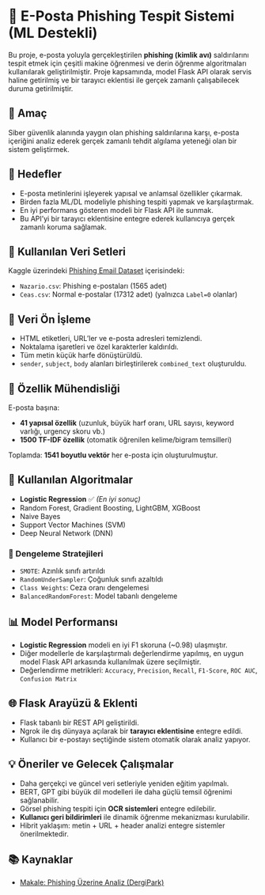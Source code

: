  # 📧 E-Posta Phishing Tespit Sistemi (ML Destekli)

Bu proje, e-posta yoluyla gerçekleştirilen **phishing (kimlik avı)** saldırılarını tespit etmek için çeşitli makine öğrenmesi ve derin öğrenme algoritmaları kullanılarak geliştirilmiştir. Proje kapsamında, model Flask API olarak servis haline getirilmiş ve bir tarayıcı eklentisi ile gerçek zamanlı çalışabilecek duruma getirilmiştir.

## 🎯 Amaç

Siber güvenlik alanında yaygın olan phishing saldırılarına karşı, e-posta içeriğini analiz ederek gerçek zamanlı tehdit algılama yeteneği olan bir sistem geliştirmek.

## 🚀 Hedefler

- E-posta metinlerini işleyerek yapısal ve anlamsal özellikler çıkarmak.
- Birden fazla ML/DL modeliyle phishing tespiti yapmak ve karşılaştırmak.
- En iyi performans gösteren modeli bir Flask API ile sunmak.
- Bu API’yi bir tarayıcı eklentisine entegre ederek kullanıcıya gerçek zamanlı koruma sağlamak.

## 📁 Kullanılan Veri Setleri

Kaggle üzerindeki [Phishing Email Dataset](https://www.kaggle.com/datasets) içerisindeki:
- `Nazario.csv`: Phishing e-postaları (1565 adet)
- `Ceas.csv`: Normal e-postalar (17312 adet) (yalnızca `Label=0` olanlar)

## 🧹 Veri Ön İşleme

- HTML etiketleri, URL’ler ve e-posta adresleri temizlendi.
- Noktalama işaretleri ve özel karakterler kaldırıldı.
- Tüm metin küçük harfe dönüştürüldü.
- `sender`, `subject`, `body` alanları birleştirilerek `combined_text` oluşturuldu.

## 🧠 Özellik Mühendisliği

E-posta başına:
- **41 yapısal özellik** (uzunluk, büyük harf oranı, URL sayısı, keyword varlığı, urgency skoru vb.)
- **1500 TF-IDF özellik** (otomatik öğrenilen kelime/bigram temsilleri)

Toplamda: **1541 boyutlu vektör** her e-posta için oluşturulmuştur.

## 🧪 Kullanılan Algoritmalar

- **Logistic Regression** ✅ *(En iyi sonuç)*
- Random Forest, Gradient Boosting, LightGBM, XGBoost
- Naive Bayes
- Support Vector Machines (SVM)
- Deep Neural Network (DNN)

### 🧩 Dengeleme Stratejileri

- `SMOTE`: Azınlık sınıfı artırıldı
- `RandomUnderSampler`: Çoğunluk sınıfı azaltıldı
- `Class Weights`: Ceza oranı dengelemesi
- `BalancedRandomForest`: Model tabanlı dengeleme

## 📊 Model Performansı

- **Logistic Regression** modeli en iyi F1 skoruna (~0.98) ulaşmıştır.
- Diğer modellerle de karşılaştırmalı değerlendirme yapılmış, en uygun model Flask API arkasında kullanılmak üzere seçilmiştir.
- Değerlendirme metrikleri: `Accuracy`, `Precision`, `Recall`, `F1-Score`, `ROC AUC`, `Confusion Matrix`

## 🌐 Flask Arayüzü & Eklenti

- Flask tabanlı bir REST API geliştirildi.
- Ngrok ile dış dünyaya açılarak bir **tarayıcı eklentisine** entegre edildi.
- Kullanıcı bir e-postayı seçtiğinde sistem otomatik olarak analiz yapıyor.

## 💡 Öneriler ve Gelecek Çalışmalar

- Daha gerçekçi ve güncel veri setleriyle yeniden eğitim yapılmalı.
- BERT, GPT gibi büyük dil modelleri ile daha güçlü temsil öğrenimi sağlanabilir.
- Görsel phishing tespiti için **OCR sistemleri** entegre edilebilir.
- **Kullanıcı geri bildirimleri** ile dinamik öğrenme mekanizması kurulabilir.
- Hibrit yaklaşım: metin + URL + header analizi entegre sistemler önerilmektedir.

## 📚 Kaynaklar

- [Makale: Phishing Üzerine Analiz (DergiPark)](https://dergipark.org.tr/tr/download/article-file/1204603)
